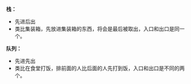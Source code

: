 **栈：** 
  * 先进后出
  * 类比集装箱，先放进集装箱的东西，将会是最后被取出，入口和出口是同一个。

**队列：** 
  * 先进先出
  * 类比在食堂打饭，排前面的人比后面的人先打到饭，入口和出口是不同的两个。